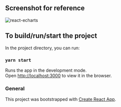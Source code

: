 ## Screenshot for reference
![react-echarts](https://user-images.githubusercontent.com/39724354/201488880-05aad5e2-ff2d-4449-b875-30ee6a8e0db8.png)

## To build/run/start the project

In the project directory, you can run:

### `yarn start`

Runs the app in the development mode.\
Open [http://localhost:3000](http://localhost:3000) to view it in the browser.

### General

This project was bootstrapped with [Create React App](https://github.com/facebook/create-react-app).
